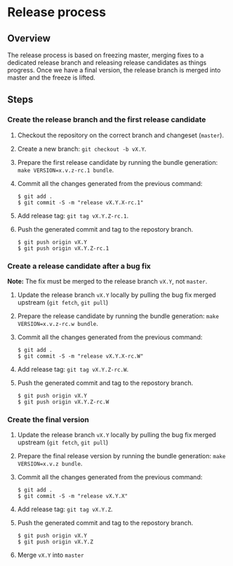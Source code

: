 # Release process

## Overview

The release process is based on freezing master, merging fixes to a dedicated release branch and releasing release candidates as things progress. Once we have a final version, the release branch is merged into master and the freeze is lifted.

## Steps

### Create the release branch and the first release candidate

1. Checkout the repository on the correct branch and changeset (`master`).
2. Create a new branch: `git checkout -b vX.Y`.
3. Prepare the first release candidate by running the bundle generation: `make VERSION=x.v.z-rc.1 bundle`.
4. Commit all the changes generated from the previous command:

   ```console
   $ git add .
   $ git commit -S -m "release vX.Y.X-rc.1"
   ```

5. Add release tag: `git tag vX.Y.Z-rc.1`.
6. Push the generated commit and tag to the repostory branch.

   ```console
   $ git push origin vX.Y
   $ git push origin vX.Y.Z-rc.1
   ```

### Create a release candidate after a bug fix

**Note:** The fix must be merged to the release branch `vX.Y`, not `master`.

1. Update the release branch `vX.Y` locally by pulling the bug fix merged upstream (`git fetch`, `git pull`)
2. Prepare the release candidate by running the bundle generation: `make VERSION=x.v.z-rc.w bundle`.
3. Commit all the changes generated from the previous command:

   ```console
   $ git add .
   $ git commit -S -m "release vX.Y.X-rc.W"
   ```

4. Add release tag: `git tag vX.Y.Z-rc.W`.
5. Push the generated commit and tag to the repostory branch.

   ```console
   $ git push origin vX.Y
   $ git push origin vX.Y.Z-rc.W
   ```

### Create the final version

1. Update the release branch `vX.Y` locally by pulling the bug fix merged upstream (`git fetch`, `git pull`)
2. Prepare the final release version by running the bundle generation: `make VERSION=x.v.z bundle`.
3. Commit all the changes generated from the previous command:

   ```console
   $ git add .
   $ git commit -S -m "release vX.Y.X"
   ```

4. Add release tag: `git tag vX.Y.Z`.
5. Push the generated commit and tag to the repostory branch.

   ```console
   $ git push origin vX.Y
   $ git push origin vX.Y.Z
   ```

6. Merge `vX.Y` into `master`

